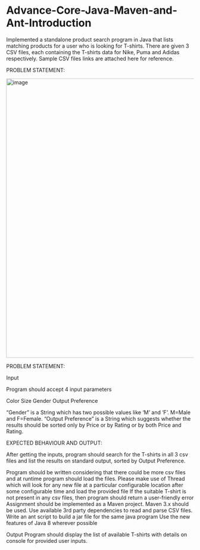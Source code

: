# Advance-Core-Java-Maven-and-Ant-Introduction
Implemented a standalone product search program in Java that lists matching products for a user who is looking for T-shirts. There are given 3 CSV files, each containing the T-shirts data for Nike, Puma and Adidas respectively. Sample CSV files links are attached here for reference.



PROBLEM STATEMENT:




<img width="750" alt="image" src="https://github.com/YashKeshari/Advance-Core-Java-Maven-and-Ant-Introduction/assets/79370070/b7ae17a2-ca87-4a38-9f3d-79e086dc6520">



PROBLEM STATEMENT:


Input

Program should accept 4 input parameters

Color
Size
Gender
Output Preference 

“Gender” is a String which has two possible values like ‘M’ and ‘F’. M=Male and F=Female.
“Output Preference” is a String which suggests whether the results should be sorted only by Price or by Rating or by both  Price and Rating.





EXPECTED BEHAVIOUR AND OUTPUT:


After getting the inputs, program should search for the T-shirts in all 3 csv files and list the results on standard output, sorted by Output Preference.


Program should be written considering that there could be more csv files and at runtime program should load the files. Please make use of Thread which will look for any new file at a particular configurable location after some configurable time and load the provided file
If the suitable T-shirt is not present in any csv files, then program should return a user-friendly error
Assignment should be implemented as a Maven project.
Maven 3.x should be used.
Use available 3rd party dependencies to read and parse CSV files.
Write an ant script to build a jar file for the same java program
Use the new features of Java 8 wherever possible




Output
Program should display the list of available T-shirts with details on console  for provided user inputs.


